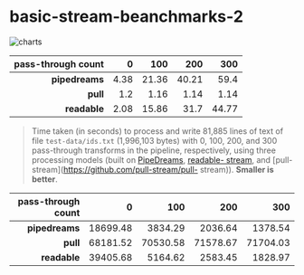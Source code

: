 # basic-stream-beanchmarks-2

![charts](https://raw.githubusercontent.com/loveencounterflow/basic-stream-benchmarks-2/master/charts.png)

| pass-through count | 0       | 100     | 200     | 300     |
| ------:            | ------: | ------: | ------: | ------: |
| **pipedreams**     | 4.38    | 21.36   | 40.21   | 59.4    |
| **pull**           | 1.2     | 1.16    | 1.14    | 1.14    |
| **readable**       | 2.08    | 15.86   | 31.7    | 44.77   |

> Time taken (in seconds) to process and write 81,885 lines of text of file `test-data/ids.txt` (1,996,103
> bytes) with 0, 100, 200, and 300 pass-through transforms in the pipeline, respectively, using three
> processing models (built on [PipeDreams](https://github.com/loveencounterflow/pipedreams), [readable-
> stream](https://github.com/nodejs/readable-stream), and [pull-stream](https://github.com/pull-stream/pull-
> stream)). **Smaller is better**.



| pass-through count | 0        | 100      | 200      | 300      |
| ------:            | ------:  | ------:  | ------:  | ------:  |
| **pipedreams**     | 18699.48 | 3834.29  | 2036.64  | 1378.54  |
| **pull**           | 68181.52 | 70530.58 | 71578.67 | 71704.03 |
| **readable**       | 39405.68 | 5164.62  | 2583.45  | 1828.97  |




